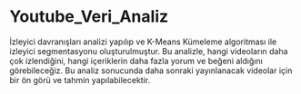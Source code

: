 # Youtube_Veri_Analiz
İzleyici davranışları analizi yapılıp ve K-Means Kümeleme algoritması ile izleyici segmentasyonu oluşturulmuştur. Bu analizle, hangi videoların daha çok izlendiğini, hangi içeriklerin daha fazla yorum ve beğeni aldığını görebileceğiz. Bu analiz sonucunda daha sonraki yayınlanacak videolar için bir ön görü ve tahmin yapılabilecektir.
